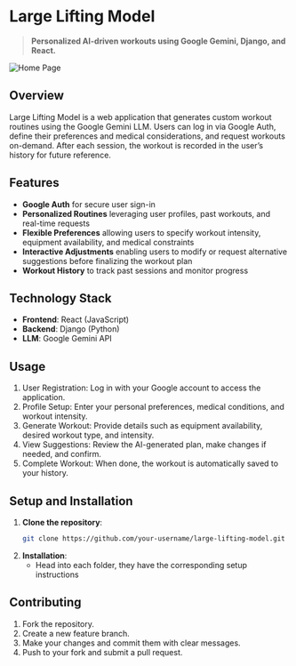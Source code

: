 # Large Lifting Model

> **Personalized AI-driven workouts using Google Gemini, Django, and React.**


<!-- Insert your homepage image here: -->
![Home Page](/documents/Homepage.png)


## Overview
Large Lifting Model is a web application that generates custom workout routines using the Google Gemini LLM. Users can log in via Google Auth, define their preferences and medical considerations, and request workouts on-demand. After each session, the workout is recorded in the user’s history for future reference.

## Features
- **Google Auth** for secure user sign-in  
  <!-- 
  Demonstrate your Google Auth implementation here (e.g., code snippet or link)
  -->
- **Personalized Routines** leveraging user profiles, past workouts, and real-time requests
- **Flexible Preferences** allowing users to specify workout intensity, equipment availability, and medical constraints
- **Interactive Adjustments** enabling users to modify or request alternative suggestions before finalizing the workout plan
- **Workout History** to track past sessions and monitor progress

## Technology Stack
- **Frontend**: React (JavaScript)
- **Backend**: Django (Python)
- **LLM**: Google Gemini API


## Usage ##

1. 	User Registration: Log in with your Google account to access the application.
2.	Profile Setup: Enter your personal preferences, medical conditions, and workout intensity.
3.	Generate Workout: Provide details such as equipment availability, desired workout type, and intensity.
4.	View Suggestions: Review the AI-generated plan, make changes if needed, and confirm.
5.	Complete Workout: When done, the workout is automatically saved to your history.

## Setup and Installation
1. **Clone the repository**:
   ```bash
   git clone https://github.com/your-username/large-lifting-model.git

2.	**Installation**:
    - Head into each folder, they have the corresponding setup instructions



## Contributing ##
1.	Fork the repository.
2.	Create a new feature branch.
3.	Make your changes and commit them with clear messages.
4.	Push to your fork and submit a pull request. 
    
